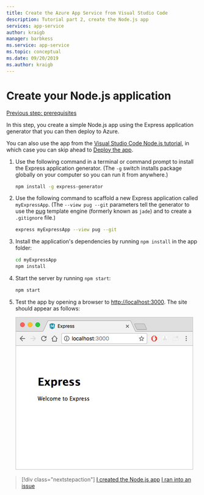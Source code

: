 ```yaml
---
title: Create the Azure App Service from Visual Studio Code
description: Tutorial part 2, create the Node.js app
services: app-service
author: kraigb
manager: barbkess
ms.service: app-service
ms.topic: conceptual
ms.date: 09/20/2019
ms.author: kraigb
---
```


# Create your Node.js application

[Previous step: prerequisites](tutorial-vscode-azure-app-service-node-01.md)

In this step, you create a simple Node.js app using the Express application generator that you can then deploy to Azure.

You can also use the app from the [Visual Studio Code Node.js tutorial](https://code.visualstudio.com/docs/nodejs/nodejs-tutorial), in which case you can skip ahead to [Deploy the app](tutorial-vscode-azure-app-service-node-03.md).

1. Use the following command in a terminal or command prompt to install the Express application generator. (The `-g` switch installs package globally on your computer so you can run it from anywhere.)

    ```bash
    npm install -g express-generator
    ```

1. Use the following command to scaffold a new Express application called `myExpressApp`. (The `--view pug --git` parameters tell the generator to use the [pug](https://pugjs.org/api/getting-started.html) template engine (formerly known as `jade`) and to create a `.gitignore` file.)

    ```bash
    express myExpressApp --view pug --git
    ```

1. Install the application's dependencies by running `npm install` in the app folder:

    ```bash
    cd myExpressApp
    npm install
    ```

1. Start the server by running `npm start`:

    ```bash
    npm start
    ```

1. Test the app by opening a browser to [http://localhost:3000](http://localhost:3000). The site should appear as follows:

    ![Running Express Application](media/deploy-azure/express.png)

> [!div class="nextstepaction"]
> [I created the  Node.js app](tutorial-vscode-azure-app-service-node-03.md) [I ran into an issue](https://www.research.net/r/PWZWZ52?tutorial=node-deployment-azureappservice&step=create-app)
